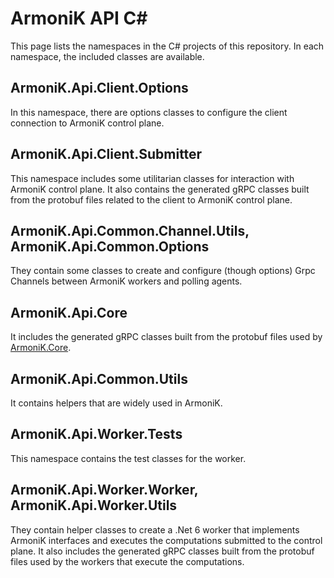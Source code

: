# ArmoniK API C#

This page lists the namespaces in the C# projects of this repository.
In each namespace, the included classes are available.

## ArmoniK.Api.Client.Options
In this namespace, there are options classes to configure the client connection to ArmoniK control plane.

## ArmoniK.Api.Client.Submitter
This namespace includes some utilitarian classes for interaction with ArmoniK control plane.
It also contains the generated gRPC classes built from the protobuf files related to the client to ArmoniK control plane.

## ArmoniK.Api.Common.Channel.Utils, ArmoniK.Api.Common.Options
They contain some classes to create and configure (though options) Grpc Channels between ArmoniK workers and polling agents.

## ArmoniK.Api.Core
It includes the generated gRPC classes built from the protobuf files used by [ArmoniK.Core](https://github.com/aneoconsulting/ArmoniK.Core).

## ArmoniK.Api.Common.Utils
It contains helpers that are widely used in ArmoniK.

## ArmoniK.Api.Worker.Tests
This namespace contains the test classes for the worker.

## ArmoniK.Api.Worker.Worker, ArmoniK.Api.Worker.Utils
They contain helper classes to create a .Net 6 worker that implements ArmoniK interfaces and executes the computations submitted to the control plane.
It also includes the generated gRPC classes built from the protobuf files used by the workers that execute the computations.
